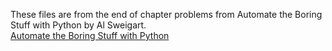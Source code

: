These files are from the end of chapter problems from Automate the Boring Stuff with Python by Al Sweigart.<br>
[Automate the Boring Stuff with Python](https://automatetheboringstuff.com)
